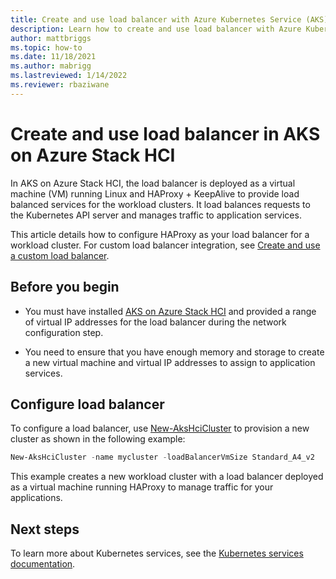 ```yaml
---
title: Create and use load balancer with Azure Kubernetes Service (AKS) on Azure Stack HCI
description: Learn how to create and use load balancer with Azure Kubernetes Service (AKS) on Azure Stack HCI.
author: mattbriggs
ms.topic: how-to
ms.date: 11/18/2021
ms.author: mabrigg 
ms.lastreviewed: 1/14/2022
ms.reviewer: rbaziwane
---
```


# Create and use load balancer in AKS on Azure Stack HCI

In AKS on Azure Stack HCI, the load balancer is deployed as a virtual machine (VM) running Linux and HAProxy + KeepAlive to provide load balanced services for the workload clusters. It load balances requests to the Kubernetes API server and manages traffic to application services.

This article details how to configure HAProxy as your load balancer for a workload cluster. For custom load balancer integration, see [Create and use a custom load balancer](configure-custom-load-balancer.md).

## Before you begin

- You must have installed [AKS on Azure Stack HCI](kubernetes-walkthrough-powershell.md) and provided a range of virtual IP addresses for the load balancer during the network configuration step.
  
- You need to ensure that you have enough memory and storage to create a new virtual machine and virtual IP addresses to assign to application services.

## Configure load balancer

To configure a load balancer, use [New-AksHciCluster](./reference/ps/new-akshcicluster.md) to provision a new cluster as shown in the following example:

```powershell
New-AksHciCluster -name mycluster -loadBalancerVmSize Standard_A4_v2
```

This example creates a new workload cluster with a load balancer deployed as a virtual machine running HAProxy to manage traffic for your applications.

## Next steps 

To learn more about Kubernetes services, see the [Kubernetes services documentation](https://kubernetes.io/docs/concepts/services-networking/service/). 
